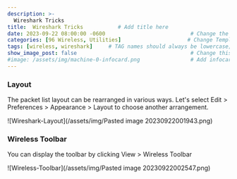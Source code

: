 ```yaml
---
description: >-
  Wireshark Tricks
title:  Wireshark Tricks           # Add title here
date: 2023-09-22 08:00:00 -0600                           # Change the date to match completion date
categories: [96 Wireless, Utilities]                     # Change Templates to Writeup
tags: [wireless, wireshark]     # TAG names should always be lowercase; replace template with writeup, and add relevant tags
show_image_post: false                                    # Change this to true
#image: /assets/img/machine-0-infocard.png                # Add infocard image here for post preview image
---
```


### Layout

The packet list layout can be rearranged in various ways. Let's select Edit > Preferences > Appearance > Layout to choose another arrangement.

![Wireshark-Layout](/assets/img/Pasted image 20230922001943.png)

### Wireless Toolbar

You can display the toolbar by clicking View > Wireless Toolbar

![Wireless-Toolbar](/assets/img/Pasted image 20230922002547.png)

